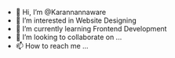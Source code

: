 - 👋 Hi, I’m @Karannannaware
- 👀 I’m interested in Website Designing 
- 🌱 I’m currently learning Frontend Development 
- 💞️ I’m looking to collaborate on ...
- 📫 How to reach me ...

<!---
Karannannaware/Karannannaware is a ✨ special ✨ repository because its `README.md` (this file) appears on your GitHub profile.
You can click the Preview link to take a look at your changes.
--->
